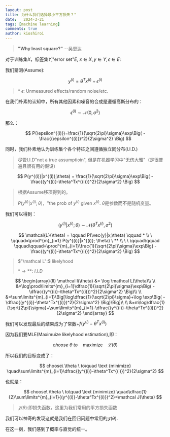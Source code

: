 ```yaml
---
layout: post
title: 为什么我们选择最小平方损失？"
date:   2024-3-21
tags: [machine learning]
comments: true
author: kioshiroi
---
```

<head>
    <script src="https://cdn.mathjax.org/mathjax/latest/MathJax.js?config=TeX-AMS-MML_HTMLorMML" type="text/javascript"></script>
    <script type="text/x-mathjax-config">
        MathJax.Hub.Config({
            tex2jax: {
            skipTags: ['script', 'noscript', 'style', 'textarea', 'pre'],
            inlineMath: [['$','$']]
            }
        });
    </script>
</head>

>  **&quot;Why least square?&quot;**                 --吴恩达

对于训练集$X$，标签集$Y$,"error set"$E$, $x\in X, y\in Y, \epsilon \in E$:

我们猜测(Assume):

$$
y^{(i)}=\theta^Tx^{(i)}+\epsilon^{(i)}
$$

> \* $\epsilon$: Unmeasured effects/random noise/etc.

在我们朴素的认知中，所有其他因素和噪音的合成是遵循高斯分布的：

$$
\epsilon^{(i)}\sim \mathcal N(0,\sigma^2)
$$

那么：

$$
P(\epsilon^{(i)})=\frac{1}{\sqrt{2\pi}\sigma}\exp\Big( -\frac{(\epsilon^{(i)})^2}{2\sigma^2} \Big)
$$

同时，我们朴素地认为训练集个各个特征之间遵循独立同分布(I.I.D.)

> 尽管I.I.D"not a true assumptioin", 但是在机器学习中"无伤大雅"（是很普遍且很有用的假设）

$$
P(y^{(i)}|x^{(i)};\theta) = \frac{1}{\sqrt{2\pi}\sigma}\exp\Big( -\frac{(y^{(i)}-\theta^Tx^{(i)})^2}{2\sigma^2} \Big)
$$

> 根据Assume移项得到的。
>
> $P(y^{(i)}|x^{(i)};\theta)$，"the prob of $y^{(i)}$ given $x^{(i)}$. $\theta$是参数而不是随机变量。

我们可以得到：

$$
(y^{(i)}|x^{(i)};\theta)\sim \mathcal N(\theta^Tx^{(i)},\sigma^2)
$$

$$
\mathcal{L}(\theta) = \qquad P(\vec{y}|x;\theta) \qquad * \\ \ \qquad=\prod^{m}_{i=1} P(y^{(i)}|x^{(i)}; \theta) \ ** \\  \ \ \qquad\qquad \qquad\qquad=\prod^{m}_{i=1}\frac{1}{\sqrt{2\pi}\sigma}\exp\Big( -\frac{(y^{(i)}-\theta^Tx^{(i)})^2}{2\sigma^2} \Big)
$$

> $"\mathcal L":$ likelyhood
>
> $*\rightarrow **:$ $I.I.D$

$$
\begin{array}{ll}
\mathcal l(\theta) &= \log \mathcal L(\theta)\\
\\
&=\log\prod\limits^{m}_{i=1}\dfrac{1}{\sqrt{2\pi}\sigma}\exp\Big( -\dfrac{(y^{(i)}-\theta^Tx^{(i)})^2}{2\sigma^2} \Big)\\
\\
&=\sum\limits^{m}_{i=1}\Big[\log\dfrac{1}{\sqrt{2\pi}\sigma}+\log \exp\Big( -\dfrac{(y^{(i)}-\theta^Tx^{(i)})^2}{2\sigma^2} \Big)\Big]\\
\\
&=m\log\dfrac{1}{\sqrt{2\pi}\sigma}+\sum\limits^{m}_{i=1}-\dfrac{(y^{(i)}-\theta^Tx^{(i)})^2}{2\sigma^2} 
\end{array}
$$

我们可以发现最后的结果成为了常数+$f(y^{(i)}-\theta^Tx^{(i)})$

因为我们要MLE(Maximuize likelyhood estimation\),即：

$$
choose\ \theta \ to\quad \text {maximize} \quad\mathcal L(\theta)
$$

所以我们的目标变成了：

$$
choose\ \theta \ to\quad \text {minimize} \quad\sum\limits^{m}_{i=1}\dfrac{(y^{(i)}-\theta^Tx^{(i)})^2}{2\sigma^2}
$$

也就是：

$$
choose\ \theta \ to\quad \text {minimize} \quad\dfrac{1}{2}\sum\limits^{m}_{i=1}{(y^{(i)}-\theta^Tx^{(i)})^2}=\mathcal J(\theta)
$$

> $\mathcal J(\theta):$即损失函数，这里为我们常用的平方损失函数

我们可以神奇的发现这就是我们在回归问题中常用的$\mathcal J(\theta)$.

在这一刻，我们感到了概率与直觉的统一。

‍
